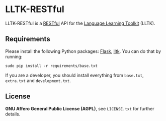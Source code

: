 LLTK-RESTful
=======

LLTK-RESTful is a [RESTful](http://en.wikipedia.org/wiki/Representational_state_transfer) API for the [Language Learning Toolkit](https://github.com/lltk/lltk) (LLTK).

Requirements
------------

Please install the following Python packages: [Flask](https://pypi.python.org/pypi/Flask), [lltk](https://pypi.python.org/pypi/lltk). You can do that by running:

`sudo pip install -r requirements/base.txt`

If you are a developer, you should install everything from `base.txt`, `extra.txt` and `development.txt`.

License
-------

**GNU Affero General Public License (AGPL)**, see `LICENSE.txt` for further details.
